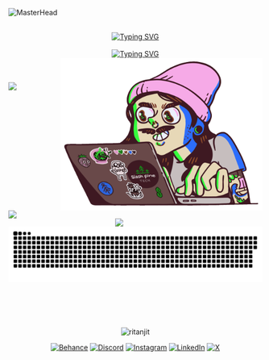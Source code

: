 ![MasterHead](https://openseauserdata.com/files/84dada0a5dcfd790700df3dd87897aef.gif)

</br>

<!-- Heading === Greeting -->
<div align="center">
<span><a href="https://git.io/typing-svg"><img src="https://readme-typing-svg.demolab.com?font=Fira+Code&weight=600&size=32&duration=3000&pause=5000&color=f54089&center=true&vCenter=true&width=600&height=35&lines=Hey+there%F0%9F%91%8B%2C+I'm+Ritanjit" alt="Typing SVG" /></a></span>
</div>

<br/>

<!-- Sub Heading === about me -->
<div align="center">
<a href="https://git.io/typing-svg"><img src="https://readme-typing-svg.demolab.com?font=Fira+Code&weight=500&size=16&duration=6000&pause=5000&color=0BF7FF&center=true&vCenter=true&width=1000&height=20&lines=Just+an+AI+obsessed+with+human+interaction+design." alt="Typing SVG" /></a>
</div>

<!-- coding image gif -->
<img align="right" alt="Coding" width="400" src="https://github.com/Ritanjit/Ritanjit/blob/c178a7673c499651709c9a58a816273abc4f5594/img.gif">

<!-- -->

<!-- most used languages -->
</br></br><img aling="left" src="https://github-readme-stats.vercel.app/api/top-langs/?username=technologyhell&theme=radical&hide_border=true&include_all_commits=true&count_private=true&layout=compact" width="43%" />


<!-- Stats -->
<img align="left" src="https://github-readme-stats.vercel.app/api?username=Ritanjit&theme=radical&hide_border=true&include_all_commits=true&count_private=true" width="55%" />
<img align="right" src="https://github-readme-streak-stats.herokuapp.com/?user=Ritanjit&theme=radical&hide_border=true" width="58%" /></br></br>


<!-- <h3 align="left">Connect with me:</h3>
<p align="left">
<a href="https://twitter.com/rtnjt_09" target="blank"><img align="center" src="https://raw.githubusercontent.com/rahuldkjain/github-profile-readme-generator/master/src/images/icons/Social/twitter.svg" alt="rtnjt_09" height="30" width="40" /></a>
<a href="https://linkedin.com/in/ritanjit das" target="blank"><img align="center" src="https://raw.githubusercontent.com/rahuldkjain/github-profile-readme-generator/master/src/images/icons/Social/linked-in-alt.svg" alt="ritanjit das" height="30" width="40" /></a>
<a href="https://www.behance.net/ritanjitdas" target="blank"><img align="center" src="https://raw.githubusercontent.com/rahuldkjain/github-profile-readme-generator/master/src/images/icons/Social/behance.svg" alt="ritanjit das" height="30" width="40" /></a>
</p> 
-->
 
<!--<h3 align="left">Languages and Tools:</h3>
<p align="left"> <a href="https://www.arduino.cc/" target="_blank" rel="noreferrer"> <img src="https://cdn.worldvectorlogo.com/logos/arduino-1.svg" alt="arduino" width="40" height="40"/> </a> <a href="https://getbootstrap.com" target="_blank" rel="noreferrer"> <img src="https://raw.githubusercontent.com/devicons/devicon/master/icons/bootstrap/bootstrap-plain-wordmark.svg" alt="bootstrap" width="40" height="40"/> </a> <a href="https://www.cprogramming.com/" target="_blank" rel="noreferrer"> <img src="https://raw.githubusercontent.com/devicons/devicon/master/icons/c/c-original.svg" alt="c" width="40" height="40"/> </a> <a href="https://www.w3schools.com/cpp/" target="_blank" rel="noreferrer"> <img src="https://raw.githubusercontent.com/devicons/devicon/master/icons/cplusplus/cplusplus-original.svg" alt="cplusplus" width="40" height="40"/> </a> <a href="https://www.w3schools.com/css/" target="_blank" rel="noreferrer"> <img src="https://raw.githubusercontent.com/devicons/devicon/master/icons/css3/css3-original-wordmark.svg" alt="css3" width="40" height="40"/> </a> <a href="https://www.djangoproject.com/" target="_blank" rel="noreferrer"> <img src="https://cdn.worldvectorlogo.com/logos/django.svg" alt="django" width="40" height="40"/> </a> <a href="https://www.figma.com/" target="_blank" rel="noreferrer"> <img src="https://www.vectorlogo.zone/logos/figma/figma-icon.svg" alt="figma" width="40" height="40"/> </a> <a href="https://git-scm.com/" target="_blank" rel="noreferrer"> <img src="https://www.vectorlogo.zone/logos/git-scm/git-scm-icon.svg" alt="git" width="40" height="40"/> </a> <a href="https://www.w3.org/html/" target="_blank" rel="noreferrer"> <img src="https://raw.githubusercontent.com/devicons/devicon/master/icons/html5/html5-original-wordmark.svg" alt="html5" width="40" height="40"/> </a> <a href="https://developer.mozilla.org/en-US/docs/Web/JavaScript" target="_blank" rel="noreferrer"> <img src="https://raw.githubusercontent.com/devicons/devicon/master/icons/javascript/javascript-original.svg" alt="javascript" width="40" height="40"/> </a> <a href="https://www.linux.org/" target="_blank" rel="noreferrer"> <img src="https://raw.githubusercontent.com/devicons/devicon/master/icons/linux/linux-original.svg" alt="linux" width="40" height="40"/> </a> <a href="https://pandas.pydata.org/" target="_blank" rel="noreferrer"> <img src="https://raw.githubusercontent.com/devicons/devicon/2ae2a900d2f041da66e950e4d48052658d850630/icons/pandas/pandas-original.svg" alt="pandas" width="40" height="40"/> </a> <a href="https://www.photoshop.com/en" target="_blank" rel="noreferrer"> <img src="https://raw.githubusercontent.com/devicons/devicon/master/icons/photoshop/photoshop-line.svg" alt="photoshop" width="40" height="40"/> </a> <a href="https://postman.com" target="_blank" rel="noreferrer"> <img src="https://www.vectorlogo.zone/logos/getpostman/getpostman-icon.svg" alt="postman" width="40" height="40"/> </a> <a href="https://www.python.org" target="_blank" rel="noreferrer"> <img src="https://raw.githubusercontent.com/devicons/devicon/master/icons/python/python-original.svg" alt="python" width="40" height="40"/> </a> <a href="https://seaborn.pydata.org/" target="_blank" rel="noreferrer"> <img src="https://seaborn.pydata.org/_images/logo-mark-lightbg.svg" alt="seaborn" width="40" height="40"/> </a> <a href="https://www.adobe.com/products/xd.html" target="_blank" rel="noreferrer"> <img src="https://cdn.worldvectorlogo.com/logos/adobe-xd.svg" alt="xd" width="40" height="40"/> </a> </p>-->

<!--<p><img align="left" src="https://github-readme-stats.vercel.app/api/top-langs?username=ritanjit&show_icons=true&locale=en&layout=compact" alt="ritanjit" /></p>-->


<!-- line -->
<h1></h1>

<!-- Snake Animation -->
<div align="center">
    
  ![snake gif](https://github.com/Ritanjit/Ritanjit/blob/output/github-snake-dark.svg)
</div>

<!-- line and space -->
<h1></h1></br></br>

<!-- profile views -->
<p align="center"> <img src="https://komarev.com/ghpvc/?username=ritanjit&label=Profile%20views&color=0e75b6&style=flat" alt="ritanjit" /> </p>

<!-- Social connections -->
<div align="center">
 
[![Behance](https://img.shields.io/badge/Behance-1769ff?logo=behance&logoColor=white)](https://www.behance.net/ritanjitdas) [![Discord](https://img.shields.io/badge/Discord-%237289DA.svg?logo=discord&logoColor=white)](https://discord.gg/6ME9TDt) [![Instagram](https://img.shields.io/badge/Instagram-%23E4405F.svg?logo=Instagram&logoColor=white)](https://instagram.com/technologyhell) [![LinkedIn](https://img.shields.io/badge/LinkedIn-%230077B5.svg?logo=linkedin&logoColor=white)](https://www.linkedin.com/in/ritanjit-das-530b7b216/) [![X](https://img.shields.io/badge/X-black.svg?logo=X&logoColor=white)](https://x.com/rtnjt_designs)

</div>
